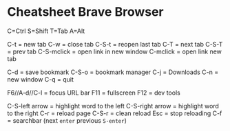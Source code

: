 # Cheatsheet Brave Browser

C=Ctrl S=Shift T=Tab A=Alt

C-t = new tab
C-w = close tab
C-S-t = reopen last tab
C-T = next tab
C-S-T = prev tab
C-S-mclick = open link in new window
C-mclick = open link new tab

C-d = save bookmark
C-S-o = bookmark manager
C-j = Downloads
C-n = new window
C-q = quit


F6//A-d//C-l = focus URL bar
F11 = fullscreen
F12 = dev tools

C-S-left arrow = highlight word to the left
C-S-right arrow = highlight word to the right
C-r = reload page
C-S-r = clean reload
Esc = stop reloading
C-f = searchbar (next `enter` previous `S-enter`)
